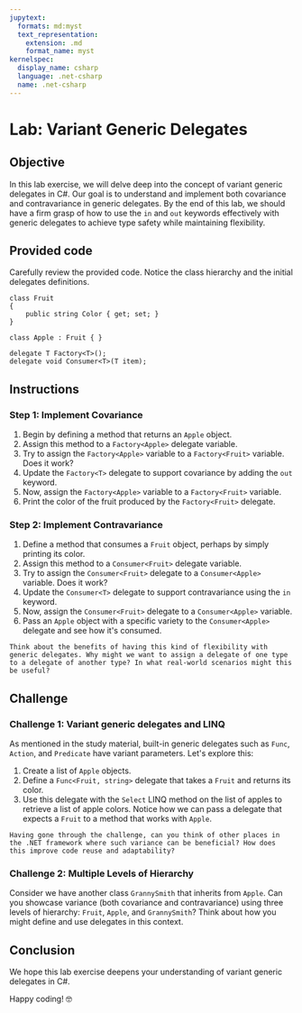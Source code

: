 ```yaml
---
jupytext:
  formats: md:myst
  text_representation:
    extension: .md
    format_name: myst
kernelspec:
  display_name: csharp
  language: .net-csharp
  name: .net-csharp
---
```


# Lab: Variant Generic Delegates

## Objective

In this lab exercise, we will delve deep into the concept of variant generic delegates in C#. Our goal is to understand and implement both covariance and contravariance in generic delegates. By the end of this lab, we should have a firm grasp of how to use the `in` and `out` keywords effectively with generic delegates to achieve type safety while maintaining flexibility.

## Provided code

Carefully review the provided code. Notice the class hierarchy and the initial delegates definitions.

```{code-cell}
class Fruit
{
    public string Color { get; set; }
}
```

```{code-cell}
class Apple : Fruit { }
```

```{code-cell}
delegate T Factory<T>();
delegate void Consumer<T>(T item);
```

## Instructions

### Step 1: Implement Covariance

1. Begin by defining a method that returns an `Apple` object.
2. Assign this method to a `Factory<Apple>` delegate variable.
3. Try to assign the `Factory<Apple>` variable to a `Factory<Fruit>` variable. Does it work?
4. Update the `Factory<T>` delegate to support covariance by adding the `out` keyword.
5. Now, assign the `Factory<Apple>` variable to a `Factory<Fruit>` variable.
6. Print the color of the fruit produced by the `Factory<Fruit>` delegate.

### Step 2: Implement Contravariance

1. Define a method that consumes a `Fruit` object, perhaps by simply printing its color.
2. Assign this method to a `Consumer<Fruit>` delegate variable.
3. Try to assign the `Consumer<Fruit>` delegate to a `Consumer<Apple>` variable. Does it work?
4. Update the `Consumer<T>` delegate to support contravariance using the `in` keyword.
5. Now, assign the `Consumer<Fruit>` delegate to a `Consumer<Apple>` variable.
6. Pass an `Apple` object with a specific variety to the `Consumer<Apple>` delegate and see how it's consumed.

```{admonition} 🤔 Reflection
Think about the benefits of having this kind of flexibility with generic delegates. Why might we want to assign a delegate of one type to a delegate of another type? In what real-world scenarios might this be useful?
```

## Challenge

### Challenge 1: Variant generic delegates and LINQ

As mentioned in the study material, built-in generic delegates such as `Func`, `Action`, and `Predicate` have variant parameters. Let's explore this:

1. Create a list of `Apple` objects.
2. Define a `Func<Fruit, string>` delegate that takes a `Fruit` and returns its color.
3. Use this delegate with the `Select` LINQ method on the list of apples to retrieve a list of apple colors. Notice how we can pass a delegate that expects a `Fruit` to a method that works with `Apple`.

```{admonition} 🤔 Reflection
Having gone through the challenge, can you think of other places in the .NET framework where such variance can be beneficial? How does this improve code reuse and adaptability?
```

### Challenge 2: Multiple Levels of Hierarchy

Consider we have another class `GrannySmith` that inherits from `Apple`. Can you showcase variance (both covariance and contravariance) using three levels of hierarchy: `Fruit`, `Apple`, and `GrannySmith`? Think about how you might define and use delegates in this context.

## Conclusion

We hope this lab exercise deepens your understanding of variant generic delegates in C#.

Happy coding! 🤓

